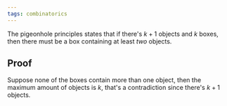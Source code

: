 ```yaml
---
tags: combinatorics
---
```

The pigeonhole principles states that if there's $k+1$ objects and $k$ boxes, then there must be a box containing at least *two* objects.

## Proof
Suppose none of the boxes contain more than one object, then the maximum amount of objects is $k$, that's a contradiction since there's $k+1$ objects.
